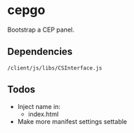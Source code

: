 # cepgo

Bootstrap a CEP panel.

## Dependencies

`/client/js/libs/CSInterface.js`

## Todos

- Inject name in:
  - index.html
- Make more manifest settings settable
